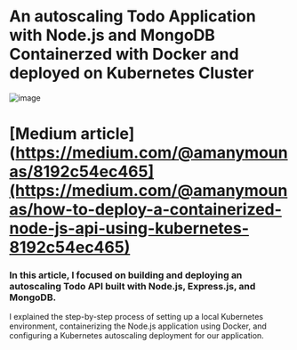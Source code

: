 # An autoscaling Todo Application with Node.js and MongoDB Containerzed with Docker and deployed on Kubernetes Cluster

![image](https://github.com/AmaniEzz/deploy-nodejs-mongodb-with-kubernetes/assets/37496018/aaddc044-b6e1-4570-81dc-76b52b74534c)


# [Medium article](https://medium.com/@amanymounas/8192c54ec465](https://medium.com/@amanymounas/how-to-deploy-a-containerized-node-js-api-using-kubernetes-8192c54ec465)

### In this article, I focused on building and deploying an autoscaling Todo API built with Node.js, Express.js, and MongoDB. 
I explained the step-by-step process of setting up a local Kubernetes environment, containerizing the Node.js application using Docker, and configuring a Kubernetes autoscaling deployment for our application.
